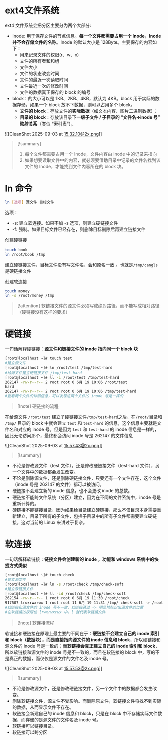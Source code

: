 
# ext4文件系统

ext4 文件系统会把分区主要分为两个大部分:
* Inode: 用于保存文件的节点信息。**每一个文件都需要占用一个 Inode，Inode 并不会存储文件的名称**。Inode 的默认大小是 128Byte。主要保存的内容如下：
	* 用来记录文件的权限(r、w、x)
	* 文件的所有者和和组
	* 文件大小
	* 文件的状态改变时间
	* 文件的最近一次读取时间
	* 文件最近一次的修改时间
	* 文件的数据真正保存的 block 的编号
* block：的大小可以是 1KB、2KB、4KB，默认为 4KB。block 用于实际的数据存储，如果一个 block 放不下数据，则可以占用多个 block。
	* **文件的 block**：存放文件的**实际数据**（如文本内容、图片二进制数据）；
	- **目录的 block**：存放该目录下**一级子文件 / 子目录的 “文件名→inode 号” 映射关系**（类似 “索引表”）。

![[CleanShot 2025-09-03 at 15.32.10@2x.png]]


> [!summary] 
> 1. 每个文件都需要占用一个 Inode，文件内容由 Inode 中的记录来指向
> 2. 如果想要读取文件中的内容，就必须要借助目录中记录的文件名找到该文件的 Inode，才能找到文件内容所在的 block 块。


# ln 命令

```bash
ln [选项] 源文件 目标文件
```

选项：
* -s: 建立软连接。如果不加 -s 选项，则建立硬链接文件
* -f: 强制。如果目标文件已经存在，则删除目标删除后再建立链接文件


创建硬链接

```bash
touch book
ln /root/book /tmp
```
建立硬链接文件，目标文件没有写文件名，会和原名一致 。也就是`/tmp/cangls` 是硬链接文件


创建软连接
```bash
touch money
ln -s /root/money /tmp
```


> [!attention] 
> 软链接文件的源文件必须写成绝对路径，而不能写成相对路径（硬链接没有这样的要求）



# 硬链接

一句话解释硬链接：**源文件和链接文件的 inode 指向同一个 block 块**
```bash
[root@localhost ~]# touch test  
#建立源文件  
[root@localhost ~]# ln /root/test /tmp/test-hard  
#给源文件建立硬链接文件 /tmp/test-hard  
[root@localhost ~]# ll -i /root/test /tmp/test-hard  
262147 -rw-r--r-- 2 root root 0 6月 19 10:06 /root/test  
hard  
262147 -rw-r--r-- 2 root root 0 6月 19 10:06 /tmp/test-hard  
#查看两个文件的详细信息，可以发现这两个文件的 inode 号是一样的
```


> [!note] 硬链接的流程

在给源文件 `/root/test` 建立了硬链接文件` /tmp/test-hard `之后，在` /root/ `目录和` /tmp/` 目录的 block 中就会建立 `test` 和 `test-hard` 的信息，这个信息主要就是文件名和对应的 inode 号。但是因为 `test` 和 `test-hard` 的 inode 信息是一样的，因此无论访问那个，最终都会访问 inode 号是 262147 的文件信息

![[CleanShot 2025-09-03 at 15.57.43@2x.png]]


> [!summary] 
> 
- 不论是修改源文件（test 文件），还是修改硬链接文件（test-hard 文件），另一个文件中的数据都会发生改变。
- 不论是删除源文件，还是删除硬链接文件，只要还有一个文件存在，这个文件（inode 号是 262147 的文件）都可以被访问。
- 硬链接不会建立新的 inode 信息，也不会更改 inode 的总数。
- 硬链接不能跨文件系统（分区）建立，因为在不同的文件系统中，inode 号是重新计算的。
- 硬链接不能链接目录，因为如果给目录建立硬链接，那么不仅目录本身需要重新建立，目录下所有的子文件，包括子目录中的所有子文件都需要建立硬链接，这对当前的 Linux 来讲过于复杂。

# 软连接

一句话解释软链接：**链接文件会创建新的 inode ，功能和 windows 系统中的快捷方式类似**

```bash
[root@localhost ~]# touch check  
#建立源文件  
[root@localhost ~]# ln -s /root/check /tmp/check-soft  
#建立软链接文件  
[root@localhost ~]# ll -id /root/check /tmp/check-soft  
262154 -rw-r--r-- 1 root root 0 6月 19 11:30 /root/check  
917507 lrwxrwxrwx 1 root root 11 6月 19 11:31 /tmp/ check-soft -> /root/check  
#软链接和源文件的 inode 号不一致，软链接通过 -> 明显地标识出源文件的位置  
#在软链接的权限位 lrwxrwxrwx 中，l 就代表软链接文件
```

> [!note] 软连接流程

软链接和硬链接在原理上最主要的不同在于：**硬链接不会建立自己的 inode 索引和 block（数据块），而是直接指向源文件的 inode 信息和 block**，所以硬链接和源文件的 inode 号是一致的；而**软链接会真正建立自己的 inode 索引和 block**，所以软链接和源文件的 inode 号是不一致的，而且在软链接的 block 中，写的不是真正的数据，而仅仅是源文件的文件名及 inode 号。

![[CleanShot 2025-09-03 at 15.57.53@2x.png]]


> [!summary] 
> 
- 不论是修改源文件，还是修改硬链接文件，另一个文件中的数据都会发生改变。
- 删除软链接文件，源文件不受影响。而删除原文件，软链接文件将找不到实际的数据，从而显示文件不存在。
- 软链接会新建自己的 inode 信息和 block，只是在 block 中不存储实际文件数据，而存储的是源文件的文件名及 inode 号。
- 软链接可以链接目录。
- 软链接可以跨分区


